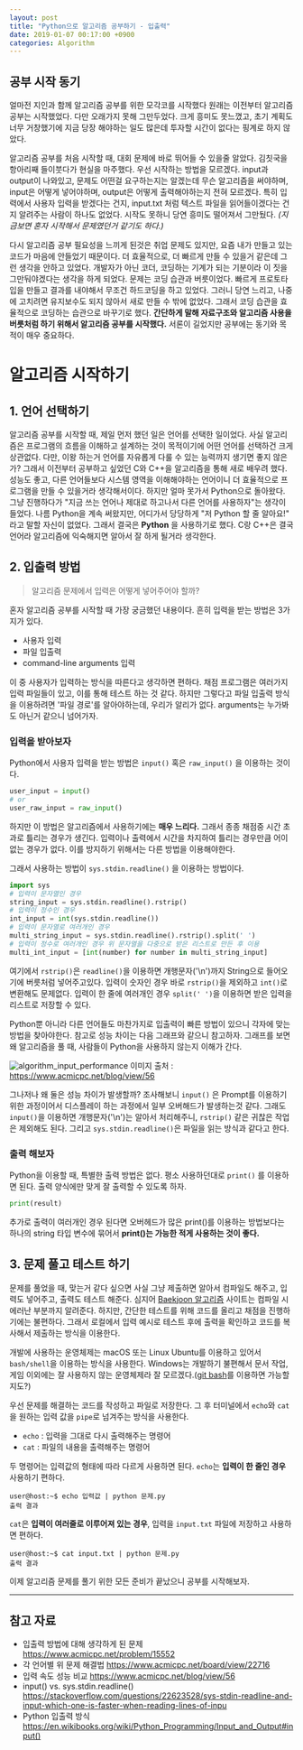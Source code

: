 ```yaml
---
layout: post
title: "Python으로 알고리즘 공부하기 - 입출력"
date: 2019-01-07 00:17:00 +0900
categories: Algorithm
---
```

## 공부 시작 동기
얼마전 지인과 함께 알고리즘 공부를 위한 모각코를 시작했다
원래는 이전부터 알고리즘 공부는 시작했었다.
다만 오래가지 못해 그만두었다.
크게 흥미도 못느꼈고, 초기 계획도 너무 거창했기에 지금 당장 해야하는 일도 많은데 투자할 시간이 없다는 핑계로 하지 않았다.

알고리즘 공부를 처음 시작할 때, 대회 문제에 바로 뛰어들 수 있을줄 알았다.
김칫국을 항아리째 들이붓다가 현실을 마주했다.
우선 시작하는 방법을 모르겠다.
input과 output이 나와있고, 문제도 어떤걸 요구하는지는 알겠는데 무슨 알고리즘을 써야하며, input은 어떻게 넣어야하며, output은 어떻게 출력해야하는지 전혀 모르겠다.
특히 입력에서 사용자 입력을 받겠다는 건지, input.txt 처럼 텍스트 파일을 읽어들이겠다는 건지 알려주는 사람이 하나도 없었다.
시작도 못하니 당연 흥미도 떨어져서 그만뒀다.
*(지금보면 혼자 시작해서 문제였던거 같기도 하다.)*

다시 알고리즘 공부 필요성을 느끼게 된것은 취업 문제도 있지만,
요즘 내가 만들고 있는 코드가 마음에 안들었기 때문이다.
더 효율적으로, 더 빠르게 만들 수 있을거 같은데 그런 생각을 안하고 있었다.
개발자가 아닌 코더, 코딩하는 기계가 되는 기분이라 이 짓을 그만둬야겠다는 생각을 하게 되었다.
문제는 코딩 습관과 버릇이었다.
빠르게 프로토타입을 만들고 결과를 내야해서 무조건 하드코딩을 하고 있었다.
그러니 당연 느리고, 나중에 고치려면 유지보수도 되지 않아서 새로 만들 수 밖에 없었다.
그래서 코딩 습관을 효율적으로 코딩하는 습관으로 바꾸기로 했다.
**간단하게 말해 자료구조와 알고리즘 사용을 버릇처럼 하기 위해서 알고리즘 공부를 시작했다.**
서론이 길었지만 공부에는 동기와 목적이 매우 중요하다.

# 알고리즘 시작하기
## 1. 언어 선택하기

알고리즘 공부를 시작할 때, 제일 먼저 했던 일은 언어를 선택한 일이었다.
사실 알고리즘은 프로그램의 흐름을 이해하고 설계하는 것이 목적이기에 어떤 언어를 선택하건 크게 상관없다.
다만, 이왕 하는거 언어를 자유롭게 다룰 수 있는 능력까지 생기면 좋지 않은가?
그래서 이전부터 공부하고 싶었던 C와 C++을 알고리즘을 통해 새로 배우려 했다.
성능도 좋고, 다른 언어들보다 시스템 영역을 이해해야하는 언어이니 더 효율적으로 프로그램을 만들 수 있을거라 생각해서이다.
하지만 얼마 못가서 Python으로 돌아왔다.
그냥 진행하다가 "지금 쓰는 언어나 제대로 하고나서 다른 언어를 사용하자"는 생각이 들었다.
나름 Python을 계속 써왔지만, 어디가서 당당하게 "저 Python 할 줄 알아요!" 라고 말할 자신이 없었다.
그래서 결국은 **Python** 을 사용하기로 했다.
C랑 C++은 결국 언어라 알고리즘에 익숙해지면 알아서 잘 하게 될거라 생각한다.

## 2. 입출력 방법

> 알고리즘 문제에서 입력은 어떻게 넣어주어야 할까?

혼자 알고리즘 공부를 시작할 때 가장 궁금했던 내용이다.
흔히 입력을 받는 방법은 3가지가 있다.

- 사용자 입력
- 파일 입출력
- command-line arguments 입력

이 중 사용자가 입력하는 방식을 따른다고 생각하면 편하다.
채점 프로그램은 여러가지 입력 파일들이 있고, 이를 통해 테스트 하는 것 같다.
하지만 그렇다고 파일 입출력 방식을 이용하려면 '파일 경로'를 알아야하는데, 우리가 알리가 없다.
arguments는 누가봐도 아닌거 같으니 넘어가자.

### 입력을 받아보자

Python에서 사용자 입력을 받는 방법은 `input()` 혹은 `raw_input()` 을 이용하는 것이다.

``` python
user_input = input()
# or
user_raw_input = raw_input()
```

하지만 이 방법은 알고리즘에서 사용하기에는 **매우 느리다.**
그래서 종종 채점중 시간 초과로 틀리는 경우가 생긴다.
입력이나 출력에서 시간을 차지하여 틀리는 경우만큼 어이없는 경우가 없다.
이를 방지하기 위해서는 다른 방법을 이용해야한다.

그래서 사용하는 방법이 `sys.stdin.readline()` 을 이용하는 방법이다.

``` python
import sys
# 입력이 문자열인 경우
string_input = sys.stdin.readline().rstrip()
# 입력이 정수인 경우
int_input = int(sys.stdin.readline())
# 입력이 문자열로 여러개인 경우
multi_string_input = sys.stdin.readline().rstrip().split(' ')
# 입력이 정수로 여러개인 경우 위 문자열을 다중으로 받은 리스트로 만든 후 이용
multi_int_input = [int(number) for number in multi_string_input]
```

여기에서 `rstrip()`은 `readline()`을 이용하면 개행문자('\n')까지 String으로 들어오기에 버릇처럼 넣어주고있다.
입력이 숫자인 경우 바로 `rstrip()`을 제외하고 `int()`로 변환해도 문제없다.
입력이 한 줄에 여러개인 경우 `split(' ')`을 이용하면 받은 입력을 리스트로 저장할 수 있다.

Python뿐 아니라 다른 언어들도 마찬가지로 입출력이 빠른 방법이 있으니 각자에 맞는 방법을 찾아야한다.
참고로 성능 차이는 다음 그래프와 같으니 참고하자.
그래프를 보면 왜 알고리즘을 풀 때, 사람들이 Python을 사용하지 않는지 이해가 간다.

![algorithm_input_performance](https://user-images.githubusercontent.com/11986878/50819021-27677c80-136c-11e9-8e70-4a2369ed7c4f.png)
이미지 출처 : https://www.acmicpc.net/blog/view/56

그나저나 왜 둘은 성능 차이가 발생할까?
조사해보니 `input()` 은 Prompt를 이용하기 위한 과정이어서 디스플레이 하는 과정에서 일부 오버해드가 발생하는것 같다.
그래도 `input()`을 이용하면 개행문자('\n')는 알아서 처리해주니, `rstrip()` 같은 귀찮은 작업은 제외해도 된다.
그리고 `sys.stdin.readline()`은 파일을 읽는 방식과 같다고 한다.

### 출력 해보자

Python을 이용할 때, 특별한 출력 방법은 없다.
평소 사용하던대로 `print()` 를 이용하면 된다.
출력 양식에만 맞게 잘 출력할 수 있도록 하자.

``` python
print(result)
```

추가로 출력이 여러개인 경우 된다면 오버헤드가 많은 print()를 이용하는 방법보다는 하나의 string 타입 변수에 묶어서 **print()는 가능한 적게 사용하는 것이 좋다.**

## 3. 문제 풀고 테스트 하기

문제를 풀었을 때, 맞는거 같다 싶으면 사실 그냥 제출하면 알아서 컴파일도 해주고, 입력도 넣어주고, 출력도 테스트 해준다.
심지어 [Baekjoon 알고리즘](https://www.acmicpc.net/) 사이트는 컴파일 시 에러난 부분까지 알려준다.
하지만, 간단한 테스트를 위해 코드를 올리고 채점을 진행하기에는 불편하다.
그래서 로컬에서 입력 예시로 테스트 후에 출력을 확인하고 코드를 복사해서 제출하는 방식을 이용한다.

개발에 사용하는 운영체제는 macOS 또는 Linux Ubuntu를 이용하고 있어서 `bash/shell`을 이용하는 방식을 사용한다.
Windows는 개발하기 불편해서 문서 작업, 게임 이외에는 잘 사용하지 않는 운영체제라 잘 모르겠다.([git bash](https://git-scm.com/downloads)를 이용하면 가능할지도?)

우선 문제를 해결하는 코드를 작성하고 파일로 저장한다.
그 후 터미널에서 `echo`와 `cat`을 원하는 입력 값을 `pipe`로 넘겨주는 방식을 사용한다.

- `echo` : 입력을 그대로 다시 출력해주는 명령어
- `cat` : 파일의 내용을 출력해주는 명령어

두 명령어는 입력값의 형태에 따라 다르게 사용하면 된다.
`echo`는 **입력이 한 줄인 경우** 사용하기 편하다.

``` command
user@host:~$ echo 입력값 | python 문제.py
출력 결과
```

`cat`은 **입력이 여러줄로 이루어져 있는 경우**, 입력을 `input.txt` 파일에 저장하고 사용하면 편하다.

``` command
user@host:~$ cat input.txt | python 문제.py
출력 결과
```

이제 알고리즘 문제를 풀기 위한 모든 준비가 끝났으니 공부를 시작해보자.

---
## 참고 자료

- 입출력 방법에 대해 생각하게 된 문제 <https://www.acmicpc.net/problem/15552>
- 각 언어별 위 문제 해결법 <https://www.acmicpc.net/board/view/22716>
- 입력 속도 성능 비교 <https://www.acmicpc.net/blog/view/56>
- input() vs. sys.stdin.readline() <https://stackoverflow.com/questions/22623528/sys-stdin-readline-and-input-which-one-is-faster-when-reading-lines-of-inpu>
- Python 입출력 방식 <https://en.wikibooks.org/wiki/Python_Programming/Input_and_Output#input()> 
